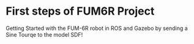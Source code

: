 # First steps of FUM6R Project

Getting Started  with the FUM-6R robot in ROS and Gazebo by sending a Sine Tourqe to the model SDF!
